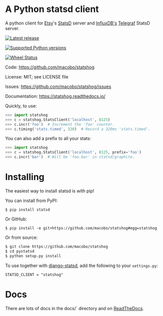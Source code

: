 A Python statsd client
======================

A python client for [Etsy](<http://etsy.com>)'s
[StatsD](<https://github.com/etsy/statsd>) server and
[InfluxDB's](<http://influxdb.com>)
[Telegraf](<https://github.com/influxdb/telegraf>) StatsD server.

[![Latest release](https://img.shields.io/pypi/v/statshog.svg)](https://pypi.python.org/pypi/statshog/)

[![Supported Python versions](https://img.shields.io/pypi/pyversions/statshog.svg)](https://pypi.python.org/pypi/statshog/)

[![Wheel Status](https://img.shields.io/pypi/wheel/statshog.svg)](https://pypi.python.org/pypi/statshog/)

Code:   <https://github.com/macobo/statshog>

License:   MIT; see LICENSE file

Issues:   <https://github.com/macobo/statshog/issues>

Documentation:   <https://statshog.readthedocs.io/>

Quickly, to use:

```python
>>> import statshog
>>> c = statshog.StatsClient('localhost', 8125)
>>> c.incr('foo')  # Increment the 'foo' counter.
>>> c.timing('stats.timed', 320)  # Record a 320ms 'stats.timed'.
```

You can also add a prefix to all your stats:

```python
>>> import statshog
>>> c = statshog.StatsClient('localhost', 8125, prefix='foo')
>>> c.incr('bar')  # Will be 'foo.bar' in statsd/graphite.
```

# Installing

The easiest way to install statsd is with pip!

You can install from PyPI:

    $ pip install statsd

Or GitHub:

```
$ pip install -e git+https://github.com/macobo/statshog#egg=statshog
```

Or from source:

```bash
$ git clone https://github.com/macobo/statshog
$ cd pystatsd
$ python setup.py install
```

To use together with
[django-statsd](<https://github.com/django-statsd/django-statsd>), add
the following to your `settings.py`:

```
STATSD_CLIENT = "statshog"
```

# Docs

There are lots of docs in the docs/\` directory and on
[ReadTheDocs](https://statsd.readthedocs.io/en/latest/index.html).
